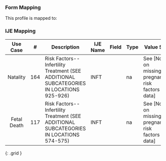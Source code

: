 ### Form Mapping
This profile is mapped to:

### IJE Mapping

| **Use Case** |  **#**   |  **Description**  | **IJE Name**  |  **Field**  |  **Type**  | **Value Set**  |
| :---------: | --------------- | ------------ | ------------- | ---------- | ---------- | -------------- |
| Natality | 164 | Risk Factors--Infertility Treatment  (SEE ADDITIONAL SUBCATEGORIES IN LOCATIONS 925-926) | INFT |  |na |See [Note on missing pregnancy risk factors data] |
| Fetal Death | 117 | Risk Factors--Infertility Treatment  (SEE ADDITIONAL SUBCATEGORIES IN LOCATIONS 574-575) | INFT |  |na |See [Note on missing pregnancy risk factors data] |
{: .grid }
